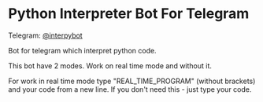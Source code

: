 # Python Interpreter Bot For Telegram

Telegram: [@interpybot](https://storebot.me/bot/interpybot)

Bot for telegram which interpret python code.

This bot have 2 modes. Work on real time mode and without it. 

For work in real time mode type "REAL_TIME_PROGRAM" (without brackets) and your code from a new line. If you don't need this - just type your code.
